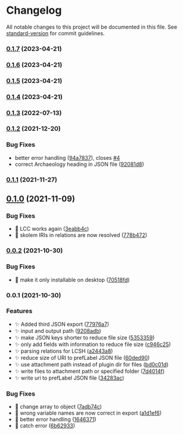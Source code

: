 # Changelog

All notable changes to this project will be documented in this file. See [standard-version](https://github.com/conventional-changelog/standard-version) for commit guidelines.

### [0.1.7](https://github.com/kometenstaub/linked-data-helper/compare/0.1.6...0.1.7) (2023-04-21)

### [0.1.6](https://github.com/kometenstaub/linked-data-helper/compare/0.1.5...0.1.6) (2023-04-21)

### [0.1.5](https://github.com/kometenstaub/linked-data-helper/compare/0.1.4...0.1.5) (2023-04-21)

### [0.1.4](https://github.com/kometenstaub/linked-data-helper/compare/0.1.3...0.1.4) (2023-04-21)

### [0.1.3](https://github.com/kometenstaub/linked-data-helper/compare/0.1.2...0.1.3) (2022-07-13)

### [0.1.2](https://github.com/kometenstaub/linked-data-helper/compare/0.1.1...0.1.2) (2021-12-20)


### Bug Fixes

* better error handling ([94a7837](https://github.com/kometenstaub/linked-data-helper/commit/94a78379e5a066f0dc61a21fca27f24d18c2f52a)), closes [#4](https://github.com/kometenstaub/linked-data-helper/issues/4)
* correct Archaeology heading in JSON file ([92081d8](https://github.com/kometenstaub/linked-data-helper/commit/92081d81573b33c194c43e993b2a336691b49f80))

### [0.1.1](https://github.com/kometenstaub/linked-data-helper/compare/0.1.0...0.1.1) (2021-11-27)

## [0.1.0](https://github.com/kometenstaub/linked-data-helper/compare/0.0.2...0.1.0) (2021-11-09)


### Bug Fixes

* :bug: LCC works again ([3eabb4c](https://github.com/kometenstaub/linked-data-helper/commit/3eabb4c230c6c7e3c63d9225f5abd023869b0bb2))
* :bug: skolem IRIs in relations are now resolved ([778b472](https://github.com/kometenstaub/linked-data-helper/commit/778b472b7608da0ad278a040291cf8279d2bf8b7))

### [0.0.2](https://github.com/kometenstaub/linked-data-helper/compare/0.0.1...0.0.2) (2021-10-30)


### Bug Fixes

* :bug: make it only installable on desktop ([70518fd](https://github.com/kometenstaub/linked-data-helper/commit/70518fd03c92d7e5ccc42d1501657215588f7393))

### 0.0.1 (2021-10-30)


### Features

* :sparkles: Added third JSON export ([77976a7](https://github.com/kometenstaub/linked-data-helper/commit/77976a7ecf188c7687d9afa2ac6614435261f708))
* :sparkles: input and output path ([9208adb](https://github.com/kometenstaub/linked-data-helper/commit/9208adb511b059050db11a2a91c40760ac1e693e))
* :sparkles: make JSON keys shorter to reduce file size ([5353359](https://github.com/kometenstaub/linked-data-helper/commit/53533599d9ef3d2886480841471c505fad5a6b38))
* :sparkles: only add fields with information to reduce file size ([c946c25](https://github.com/kometenstaub/linked-data-helper/commit/c946c25db02bc275b88a6222523a5fb3c3ba15bc))
* :sparkles: parsing relations for LCSH ([a2443a8](https://github.com/kometenstaub/linked-data-helper/commit/a2443a894e2df54eaa2cfc25595692e847c28c91))
* :sparkles: reduce size of URI to prefLabel JSON file ([60ded90](https://github.com/kometenstaub/linked-data-helper/commit/60ded9042d18b5b9aebeed69d38c26bbba259508))
* :sparkles: use attachment path instead of plugin dir for files ([bd0c01d](https://github.com/kometenstaub/linked-data-helper/commit/bd0c01d5b34e871d72cb2c7be68501e9507fc8dc))
* :sparkles: write files to attachment path or specified folder ([7d4014f](https://github.com/kometenstaub/linked-data-helper/commit/7d4014fada46219207e2702655a03c17124aea30))
* :sparkles: write uri to prefLabel JSON file ([34283ac](https://github.com/kometenstaub/linked-data-helper/commit/34283acff8cd8bf29866f57eac79c8a678554aab))


### Bug Fixes

* :bug: change array to object ([7adb74c](https://github.com/kometenstaub/linked-data-helper/commit/7adb74cfa4046753bd12b5a49930646b30c1cba3))
* :bug: wrong variable names are now correct in export ([a1d1ef6](https://github.com/kometenstaub/linked-data-helper/commit/a1d1ef67d5374301efaba00b7b29000d0b498548))
* :goal_net: better error handling ([1646371](https://github.com/kometenstaub/linked-data-helper/commit/1646371f5bdf787b5783c8781a24720a136c4c09))
* :goal_net: catch error ([6b62933](https://github.com/kometenstaub/linked-data-helper/commit/6b62933ab529aeb7ae45ce20bc12e36e6b879ef8))
